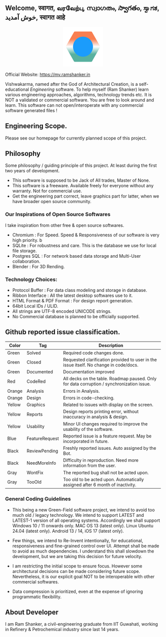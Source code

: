 ## Welcome, स्वागत, வரவேற்பு, സ്വാഗതം, స్వాగతం, ಸ್ವಾಗತ, خوش آمدید, स्वागत आहे 

<div style="text-align: center;">
<img src="code-core/logo.svg"  style="width: 128px; height: auto;" 
    alt="Official LOGO of Mission Vishwakarma. © 2024, Ram Shanker" />
</div>

Official Website: https://mv.ramshanker.in  

Vishwakarma, named after the God of Architectural Creation, is a self-educational *Engineering* software. To help myself (Ram Shanker) learn various engineering approaches, algorithms, technology trends etc. It is NOT a validated or commercial software. You are free to look around and learn. This software can not open/interoperate with any commercial software generated files !


## Engineering Scope. 
Please see our homepage for currently planned scope of this project.

## Philosophy
Some philosophy / guiding principle of this project. At least during the first two years of development.  
* This software is supposed to be Jack of All trades, Master of None.  
* This software is a freeware. Available freely for everyone without any warranty. Not for commercial use.  
* Get the engineering part correct, leave graphics part for latter, when we have broader open source community.  

### Our Inspirations of Open Source Softwares

I take inspiration from other free & open source softwares.  

* Chromium : For Speed. Speed & Responsiveness of our software is very high priority. b  
* SQLite : For robustness and care. This is the database we use for local file storage.
* Postgres SQL : For network based data storage and Multi-User collaboration.  
* Blender : For 3D Rending.  

  
### Technology Choices:
* Protocol Buffer : For data class modeling and storage in database.  
* Ribbon Interface : All the latest desktop softwares use to it.   
* HTML Format & PDF Format : For design report generation.  
* 64bit Local IDs / ULID.  
* All strings are UTF-8 encoded UNICODE strings.  
* No Commercial database is planned to be officially supported.  

## Github reported issue classification.
| Color  | Tag        | Description|
| ------ | ---------- | ---------------------- |
| Green  | Solved     | Required code changes done.|
| Green  | Closed     | Requested clarification provided to user in the issue itself. No change in code/docs. |
| Green  | Documented | Documentation improved |
| Red    | CodeRed   | All decks on the  table. Roadmap paused. Only for data corruption / synchronization issue. |
| Orange | Analysis   | Errors in Analysis. |
| Orange | Design     | Errors in code-checking. |
| Yellow | Graphics | Related to issues with display on the screen. |
| Yellow | Reports  | Design reports printing error, without inaccuracy in analysis & design. |
| Yellow | Usability| Minor UI changes required to improve the usability of the software. |
| Blue   | FeatureRequest| Reported issue is a feature  request. May be incorporated in future.|
| Black  | ReviewPending | Freshly reported issues. Auto assigned by the Bot.|
| Black  | NeedMoreInfo  | Difficulty in reproduction. Need more information from the user. |
| Gray   | WontFix | The reported bug shall not be acted upon. |
| Gray   | TooOld  | Too old to be acted upon. Automatically assigned after 6 month of inactivity. |

### General Coding Guidelines
* This being a new Green-Field software project, we intend to avoid too much old / legacy technology. We intend to support LATEST and LATEST-1 version of all operating systems. Accordingly we shall support Windows 10 / 11 onwards only. MAC OS 13 (latest only). Linux Ubuntu 24.04 (latest only). Android 13 / 14, iOS 17 (latest only).  

* Few things, we intend to Re-Invent intentionally, for educational, responsiveness and fine-grained control over UI. Attempt shall be made to avoid as much dependencies. I understand this shall slowdown the development, but we are taking this decision for future velocity.  

* I am restricting the initial scope to ensure focus. However some architectural decisions can be made considering future scope. Nevertheless, it is our explicit goal NOT to be interoperable with other commercial softwares.  

* Data compression is prioritized, even at the expense of ignoring programmatic flexibility. 

## About Developer 
I am Ram Shanker, a civil-engineering graduate from IIT Guwahati, working in Refinery & Petrochemical industry since last 14 years.
